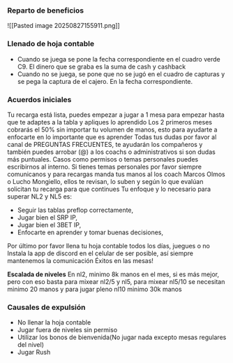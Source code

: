 ### Reparto de beneficios
![[Pasted image 20250827155911.png]]

### Llenado de hoja contable
- Cuando se juega se pone la fecha correspondiente en el cuadro verde C9. El dinero que se graba es la suma de cash y cashback
- Cuando no se juega, se pone que no se jugó en el cuadro de capturas y se pega la captura de el cajero. En la fecha correspondiente.




### Acuerdos iniciales
Tu recarga está lista, puedes empezar a jugar a 1 mesa para empezar hasta que te adaptes a la tabla y apliques lo aprendido Los 2 primeros meses cobrarás el 50% sin importar tu volumen de manos, esto para ayudarte a enfocarte en lo importante que es aprender Todas tus dudas por favor al canal de PREGUNTAS FRECUENTES, te ayudarán los compañeros y también puedes arrobar (@) a los coachs o administrativos si son dudas más puntuales. Casos como permisos o temas personales puedes escribirnos al interno. Si tienes temas personales por favor siempre comunicanos y para recargas manda tus manos al los coach Marcos Olmos o Lucho Mongiello, ellos te revisan, lo suben y según lo que evalúan solicitan tu recarga para que continues Tu enfoque y lo necesario para superar NL2 y NL5 es:

- Seguir las tablas preflop correctamente,
- Jugar bien el SRP IP,
- Jugar bien el 3BET IP,
- Enfocarte en aprender y tomar buenas decisiones,

Por último por favor llena tu hoja contable todos los días, juegues o no Instala la app de discord en el celular de ser posible, así siempre mantenemos la comunicación Éxitos en las mesas!

**Escalada de niveles**
En nl2, minimo 8k manos en el mes, si es más mejor, pero con eso basta para mixear nl2/5 y nl5, para mixear nl5/10 se necesitan minimo 20 manos y para jugar pleno nl10 minimo 30k manos
### Causales de expulsión
- No llenar la hoja contable
- Jugar fuera de niveles sin permiso
- Utilizar los bonos de bienvenida(No jugar nada excepto mesas regulares del nivel)
- Jugar Rush